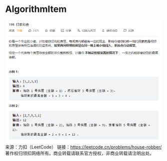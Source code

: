 # AlgorithmItem
![img.png](img.png)
来源：力扣（LeetCode）
链接：https://leetcode.cn/problems/house-robber/
著作权归领扣网络所有。商业转载请联系官方授权，非商业转载请注明出处。
